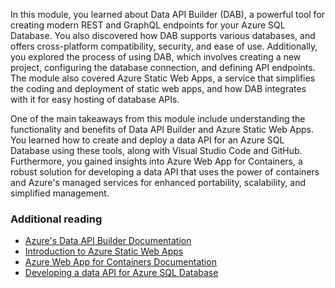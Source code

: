 In this module, you learned about Data API Builder (DAB), a powerful tool for creating modern REST and GraphQL endpoints for your Azure SQL Database. You also discovered how DAB supports various databases, and offers cross-platform compatibility, security, and ease of use. Additionally, you explored the process of using DAB, which involves creating a new project, configuring the database connection, and defining API endpoints. The module also covered Azure Static Web Apps, a service that simplifies the coding and deployment of static web apps, and how DAB integrates with it for easy hosting of database APIs.

One of the main takeaways from this module include understanding the functionality and benefits of Data API Builder and Azure Static Web Apps. You learned how to create and deploy a data API for an Azure SQL Database using these tools, along with Visual Studio Code and GitHub. Furthermore, you gained insights into Azure Web App for Containers, a robust solution for developing a data API that uses the power of containers and Azure's managed services for enhanced portability, scalability, and simplified management.

### Additional reading

- [Azure's Data API Builder Documentation](/azure/developer/javascript/tutorial/static-web-app-api?azure-portal=true)
- [Introduction to Azure Static Web Apps](/azure/static-web-apps/overview?azure-portal=true)
- [Azure Web App for Containers Documentation](/azure/app-service/containers?azure-portal=true)
- [Developing a data API for Azure SQL Database](/azure/azure-sql/database/connect-query-dotnet-core?azure-portal=true)
